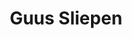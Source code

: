 ---
avatar: /images/people/guussliepen.jpg
avatar_small: /images/people/guussliepen_small.jpg
bio: Guus is the main developer of tinc, a VPN daemon that automatically creates a
  full mesh between multiple nodes. He is also a Debian Developer, and is working
  on various other FOSS projects.
gplus: null
homepage: https://www.tinc-vpn.org/
instagram: null
linkedin: https://no.linkedin.com/in/gsliepen
title: Guus Sliepen
twitter: null
type: guest
username: guussliepen
youtube: null
---